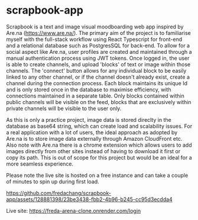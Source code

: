 # scrapbook-app

Scrapbook is a text and image visual moodboarding web app inspired by Are.na (https://www.are.na/). The primary aim of the project is to familiarise myself with the full-stack workflow using React Typescript for front-end and a relational database such as PostgresSQL for back-end. To allow for a social aspect like Are.na, user profiles are created and maintained through a manual authentication process using JWT tokens. Once logged in, the user is able to create channels, and upload 'blocks' of text or image within those channels. The 'connect' button allows for any individual block to be easily linked to any other channel, or if the channel doesn't already exist, create a channel during the connection process. Each block maintains its unique Id and is only stored once in the database to maximise efficiency, with connections maintained in a separate table. Only blocks contained within public channels will be visible on the feed, blocks that are exclusively within private channels will be visible to the user only. 

As this is only a practice project, image data is stored direclty in the database as base64 string, which can create load and scalability issues. For a real application with a lot of users, the ideal approach as adopted by Are.na is to store image data externally through Amazon CloudFront etc. Also note with Are.na there is a chrome extension which allows users to add images directly from other sites instead of having to download it first or copy its path. This is out of scope for this project but would be an ideal for a more seamless experience. 

Please note the live site is hosted on a free instance and can take a couple of minutes to spin up during first load. 


https://github.com/fredachang/scrapbook-app/assets/128881398/23be3438-fbb2-4b96-b245-cc95d3ecdda4

Live site: https://freda-arena-clone.onrender.com/login

